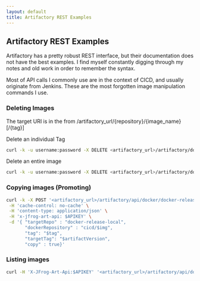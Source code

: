 ```yaml
---
layout: default
title: Artifactory REST Examples
---
```


## Artifactory REST Examples

Artifactory has a pretty robust REST interface, but their documentation does not have the best examples.  I find myself constantly digging through my notes and old work in order to remember the syntax.

Most of API calls I commonly use are in the context of CICD, and usually originate from Jenkins.  These are the most forgotten image manipulation commands I use.  


###  Deleting Images

The target URI is in the from /artifactory_url/{repository}/{image_name}[/{tag}]


Delete an individual Tag
```bash
curl -k -u username:password -X DELETE <artifactory_url>/artifactory/docker-release-local/cicd/spring-boot-example/1.0
```

Delete an entire image
```bash
curl -k -u username:password -X DELETE <artifactory_url>/artifactory/docker-release-local/cicd/spring-boot-example
```

### Copying images (Promoting)

``` bash
curl -k -X POST '<artifactory_url>/artifactory/api/docker/docker-release-local/v2/promote' \
 -H 'cache-control: no-cache' \
 -H 'content-type: application/json' \
 -H 'x-jfrog-art-api: $APIKEY' \
 -d '{ "targetRepo" : "docker-release-local",
       "dockerRepository" : "cicd/$img",
       "tag": "$tag",
       "targetTag": "$artifactVersion",
       "copy" : true}'
```


### Listing images

 ```bash
 curl -H 'X-JFrog-Art-Api:$APIKEY' '<artifactory_url>/artifactory/api/docker/docker-repo/v2/mysubfolder/$PROJECT_NAME/tags/list' "]
 ```
